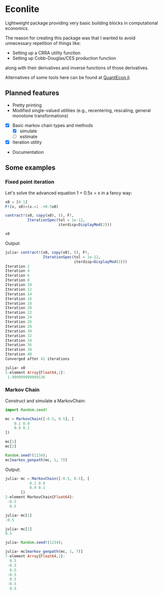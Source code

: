 # Econlite
Lightweight package providing very basic building blocks in computational economics. 

The reason for creating this package was that I wanted to avoid unnecessary repetition of things like: 

- Setting up a CRRA utility function 
- Setting up Cobb-Douglas/CES production function 

along with their derivatives and inverse functions of those derivatives. 

Alternatives of some tools here can be found at [QuantEcon.jl](https://github.com/QuantEcon/QuantEcon.jl). 

## Planned features
- Pretty printing
- Modified single-valued utilities (e.g., recentering, rescaling, general monotone transformations)
- [x] Basic markov chain types and methods
  - [x] simulate
  - [ ] estimate
- [x] Iteration utility 
- Documentation



## Some examples

### Fixed point iteration
Let's solve the advanced equation 1 + 0.5x = x in a fancy way:

``` julia
x0 = [0.1]
F!(x, x0)=(x.=1 .+0.5x0)

contract!(x0, copy(x0), (), F!,
          IterationSpec(tol = 1e-12,
                        iterdisp=DisplayMod(2)))

x0 
```

Output: 

``` julia
julia> contract!(x0, copy(x0), (), F!,
                 IterationSpec(tol = 1e-12,
                               iterdisp=DisplayMod(2)))
Iteration 2
Iteration 4
Iteration 6
Iteration 8
Iteration 10
Iteration 12
Iteration 14
Iteration 16
Iteration 18
Iteration 20
Iteration 22
Iteration 24
Iteration 26
Iteration 28
Iteration 30
Iteration 32
Iteration 34
Iteration 36
Iteration 38
Iteration 40
Converged after 41 iterations

julia> x0
1-element Array{Float64,1}:
 1.999999999999136
```


### Markov Chain

Construct and simulate a MarkovChain: 

``` julia
import Random.seed!

mc = MarkovChain([-0.5, 0.5], [
    0.1 0.9
    0.9 0.1
])

mc[1]
mc[2]

Random.seed!(1234);
mc[markov_genpath(mc, 1, 7)]

```


Output: 

``` julia
julia> mc = MarkovChain([-0.5, 0.5], [
           0.1 0.9
           0.9 0.1
       ])
2-element MarkovChain{Float64}:
 -0.5
  0.5

julia> mc[1]
-0.5

julia> mc[2]
0.5

julia> Random.seed!(1234);

julia> mc[markov_genpath(mc, 1, 7)]
7-element Array{Float64,1}:
  0.5
 -0.5
  0.5
 -0.5
  0.5
 -0.5
  0.5
```
